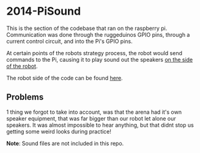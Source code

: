 # 2014-PiSound

This is the section of the codebase that ran on the raspberry pi. Communication was done through the ruggeduinos GPIO pins, through a current control circuit, and into the Pi's GPIO pins.

At certain points of the robots strategy process, the robot would send commands to the Pi, causing it to play sound out the speakers [on the side of the robot](https://flic.kr/p/sjyMiS).

The robot side of the code can be found [here](https://github.com/SR-CLY/2014/blob/master/sound.py).

## Problems
1 thing we forgot to take into account, was that the arena had it's own speaker equipment, that was far bigger than our robot let alone our speakers. It was almost impossible to hear anything, but that didnt stop us getting some weird looks during practice!

__Note__: Sound files are not included in this repo.
